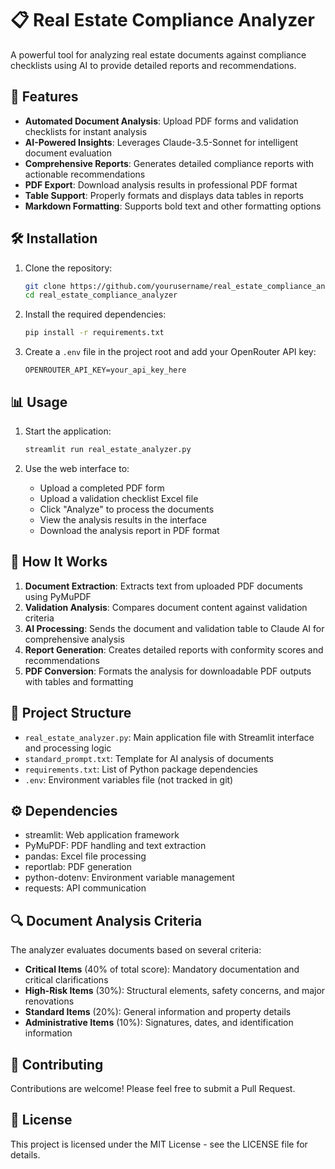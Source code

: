 # 📋 Real Estate Compliance Analyzer

A powerful tool for analyzing real estate documents against compliance checklists using AI to provide detailed reports and recommendations.

## 🚀 Features

- **Automated Document Analysis**: Upload PDF forms and validation checklists for instant analysis
- **AI-Powered Insights**: Leverages Claude-3.5-Sonnet for intelligent document evaluation
- **Comprehensive Reports**: Generates detailed compliance reports with actionable recommendations
- **PDF Export**: Download analysis results in professional PDF format
- **Table Support**: Properly formats and displays data tables in reports
- **Markdown Formatting**: Supports bold text and other formatting options

## 🛠️ Installation

1. Clone the repository:
   ```bash
   git clone https://github.com/yourusername/real_estate_compliance_analyzer.git
   cd real_estate_compliance_analyzer
   ```

2. Install the required dependencies:
   ```bash
   pip install -r requirements.txt
   ```

3. Create a `.env` file in the project root and add your OpenRouter API key:
   ```
   OPENROUTER_API_KEY=your_api_key_here
   ```

## 📊 Usage

1. Start the application:
   ```bash
   streamlit run real_estate_analyzer.py
   ```

2. Use the web interface to:
   - Upload a completed PDF form
   - Upload a validation checklist Excel file
   - Click "Analyze" to process the documents
   - View the analysis results in the interface
   - Download the analysis report in PDF format

## 🧩 How It Works

1. **Document Extraction**: Extracts text from uploaded PDF documents using PyMuPDF
2. **Validation Analysis**: Compares document content against validation criteria
3. **AI Processing**: Sends the document and validation table to Claude AI for comprehensive analysis
4. **Report Generation**: Creates detailed reports with conformity scores and recommendations
5. **PDF Conversion**: Formats the analysis for downloadable PDF outputs with tables and formatting

## 📂 Project Structure

- `real_estate_analyzer.py`: Main application file with Streamlit interface and processing logic
- `standard_prompt.txt`: Template for AI analysis of documents
- `requirements.txt`: List of Python package dependencies
- `.env`: Environment variables file (not tracked in git)

## ⚙️ Dependencies

- streamlit: Web application framework
- PyMuPDF: PDF handling and text extraction
- pandas: Excel file processing
- reportlab: PDF generation
- python-dotenv: Environment variable management
- requests: API communication

## 🔍 Document Analysis Criteria

The analyzer evaluates documents based on several criteria:

- **Critical Items** (40% of total score): Mandatory documentation and critical clarifications
- **High-Risk Items** (30%): Structural elements, safety concerns, and major renovations
- **Standard Items** (20%): General information and property details
- **Administrative Items** (10%): Signatures, dates, and identification information

## 🤝 Contributing

Contributions are welcome! Please feel free to submit a Pull Request.

## 📜 License

This project is licensed under the MIT License - see the LICENSE file for details. 